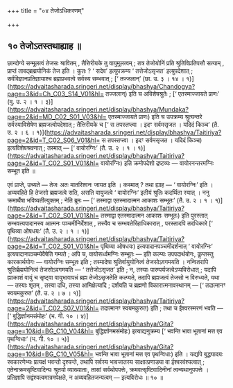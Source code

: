 +++
title = "०४ तेजोऽधिकरणम्"

+++

## १० तेजोऽतस्तथाह्याह ॥

छान्दोग्ये सन्मूलत्वं तेजसः श्रावितम् , तैत्तिरीयके तु वायुमूलत्वम् ; तत्र तेजोयोनिं प्रति श्रुतिविप्रतिपत्तौ सत्याम् , प्राप्तं तावद्ब्रह्मयोनिकं तेज इति । कुतः ? ‘ सदेव’ इत्युपक्रम्य ‘ तत्तेजोऽसृजत’ इत्युपदेशात् ; सर्वविज्ञानप्रतिज्ञायाश्च ब्रह्मप्रभवत्वे सर्वस्य सम्भवात् ; [‘ तज्जलान्’ (छा. उ. ३ । १४ । १)](https://advaitasharada.sringeri.net/display/bhashya/Chandogya?page=3&id=Ch_C03_S14_V01&hl= तज्जलान्) इति च अविशेषश्रुतेः ; [‘ एतस्माज्जायते प्राणः’ (मु. उ. २ । १ । ३)](https://advaitasharada.sringeri.net/display/bhashya/Mundaka?page=2&id=MD_C02_S01_V03&hl= एतस्माज्जायते प्राणः) इति च उपक्रम्य श्रुत्यन्तरे सर्वस्याविशेषेण ब्रह्मजत्वोपदेशात् ; तैत्तिरीयके च [‘ स तपस्तप्त्वा । इदꣳ सर्वमसृजत । यदिदं किञ्च’ (तै. उ. २ । ६ । १)](https://advaitasharada.sringeri.net/display/bhashya/Taitiriya?page=2&id=T_C02_S06_V01&hl= स तपस्तप्त्वा । इदꣳ सर्वमसृजत । यदिदं किञ्च) इत्यविशेषश्रवणात् ; तस्मात् — [‘ वायोरग्निः’ (तै. उ. २ । १ । १)](https://advaitasharada.sringeri.net/display/bhashya/Taitiriya?page=2&id=T_C02_S01_V01&hl= वायोरग्निः) इति क्रमोपदेशो द्रष्टव्यः — वायोरनन्तरमग्निः सम्भूत इति ॥

एवं प्राप्ते, उच्यते — तेजः अतः मातरिश्वनः जायत इति । कस्मात् ? तथा ह्याह — ‘ वायोरग्निः’ इति । अव्यवहिते हि तेजसो ब्रह्मजत्वे सति, असति वायुजत्वे ‘ वायोरग्निः’ इतीयं श्रुतिः कदर्थिता स्यात् । ननु क्रमार्थैषा भविष्यतीत्युक्तम् ; नेति ब्रूमः — [‘ तस्माद्वा एतस्मादात्मन आकाशः सम्भूतः’ (तै. उ. २ । १ । १)](https://advaitasharada.sringeri.net/display/bhashya/Taitiriya?page=2&id=T_C02_S01_V01&hl= तस्माद्वा एतस्मादात्मन आकाशः सम्भूतः) इति पुरस्तात् सम्भवत्यपादानस्य आत्मनः पञ्चमीनिर्देशात् , तस्यैव च सम्भवतेरिहाधिकारात् , परस्तादपि तदधिकारे [‘ पृथिव्या ओषधयः’ (तै. उ. २ । १ । १)](https://advaitasharada.sringeri.net/display/bhashya/Taitiriya?page=2&id=T_C02_S01_V01&hl= पृथिव्या ओषधयः) इत्यपादानपञ्चमीदर्शनात् ‘ वायोरग्निः’ इत्यपादानपञ्चम्येवैषेति गम्यते ; अपि च, वायोरूर्ध्वमग्निः सम्भूतः — इति कल्प्यः उपपदार्थयोगः, कॢप्तस्तु कारकार्थयोगः — वायोरग्निः सम्भूतः इति ; तस्मादेषा श्रुतिर्वायुयोनित्वं तेजसोऽवगमयति । नन्वितरापि श्रुतिर्ब्रह्मयोनित्वं तेजसोऽवगमयति — ‘ तत्तेजोऽसृजत’ इति ; न, तस्याः पारम्पर्यजत्वेऽप्यविरोधात् ; यदापि ह्याकाशं वायुं च सृष्ट्वा वायुभावापन्नं ब्रह्म तेजोऽसृजतेति कल्प्यते, तदापि ब्रह्मजत्वं तेजसो न विरुध्यते, यथा — तस्याः शृतम् , तस्या दधि, तस्या आमिक्षेत्यादि ; दर्शयति च ब्रह्मणो विकारात्मनावस्थानम् — [‘ तदात्मानꣳ स्वयमकुरुत’ (तै. उ. २ । ७ । १)](https://advaitasharada.sringeri.net/display/bhashya/Taitiriya?page=2&id=T_C02_S07_V01&hl= तदात्मानꣳ स्वयमकुरुत) इति ; तथा च ईश्वरस्मरणं भवति — [‘ बुद्धिर्ज्ञानमसंमोहः’ (भ. गी. १० । ४)](https://advaitasharada.sringeri.net/display/bhashya/Gita?page=10&id=BG_C10_V04&hl= बुद्धिर्ज्ञानमसंमोहः) इत्याद्यनुक्रम्य [‘ भवन्ति भावा भूतानां मत्त एव पृथग्विधाः’ (भ. गी. १० । ५)](https://advaitasharada.sringeri.net/display/bhashya/Gita?page=10&id=BG_C10_V05&hl= भवन्ति भावा भूतानां मत्त एव पृथग्विधाः) इति । यद्यपि बुद्ध्यादयः स्वकारणेभ्यः प्रत्यक्षं भवन्तो दृश्यन्ते, तथापि सर्वस्य भावजातस्य साक्षात्प्रणाड्या वा ईश्वरवंश्यत्वात् ; एतेनाक्रमसृष्टिवादिन्यः श्रुतयो व्याख्याताः, तासां सर्वथोपपत्तेः, क्रमवत्सृष्टिवादिनीनां त्वन्यथानुपपत्तेः । प्रतिज्ञापि सद्वंश्यत्वमात्रमपेक्षते, न अव्यवहितजन्यत्वम् — इत्यविरोधः ॥ १० ॥
